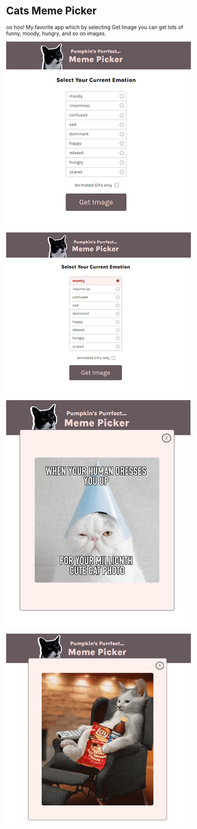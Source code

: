 # Cats Meme Picker

oo hoo! My favorite app which by selecting Get Image you can get lots of funny, moody, hungry, and so on images.

![Alt text](Screenshot-cat.png)

![Alt text](Screenshot-cat-2.png)

![Alt text](moody-cat.png)

![Alt text](relaxed-cat.png)
